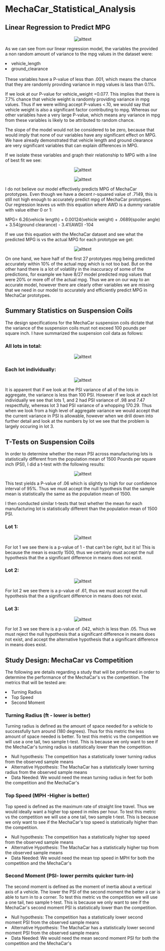 # MechaCar_Statistical_Analysis

## Linear Regression to Predict MPG

<p align="center"

![alttext](https://github.com/sd2wiebe/MechaCar_Statistical_Analysis/blob/main/Regression1.png)

</p>

As we can see from our linear regression model, the variables the provided a non random amount of variance to the mpg values in the dataset were:
<li> vehicle_length </li>
<li> ground_clearance </li>
<br>
These variables have a P-value of less than .001, which means the chance that they are randomly providing variance in mpg values is lass than 0.1%.

If we look at our P-value for vehicle_weight =0.077. This implies that there is 7.7% chance that vehicle weight is randomly providing variance in mpg values. Thus if we were willing accept P-values <.10, we would say that vehicle weight is also a significant factor contributing to mpg. Whereas our other variables have a very large P-value, which means any variance in mpg from these variables is likely to be attributed to random chance.

The slope of the model would not be considered to be zero, because that would imply that none of our variables have any significant effect on MPG. We have already demonstrated that vehicle length and ground clearance are very significant variables that can explain differences in MPG.

If we isolate these variables and graph their relationship to MPG with a line of best fit we see:

<p align="center"

![alttext](https://github.com/sd2wiebe/MechaCar_Statistical_Analysis/blob/main/MPGxGround_clearance.png)

</p>

<p align="center"

![alttext](https://github.com/sd2wiebe/MechaCar_Statistical_Analysis/blob/main/MPGxVehicle_length.png)

</p>

I do not believe our model effectively predicts MPG of MechaCar prototypes. Even though we have a decent r-squared value of .7149, this is still not high enough to accurately predict mpg of MechaCar prototypes. Our regression leaves us with this equation where AWD is a dummy variable with value either 0 or 1:

MPG= 6.26(vehicle length) + 0.00124(vehicle weight) + .0689(spoiler angle) + 3.54(ground clearance) - 3.41(AWD) -104

If we use this equation with the MechaCar dataset and see what the predicted MPG is vs the actual MPG for each prototype we get:

<p align="center"

![alttext](https://github.com/sd2wiebe/MechaCar_Statistical_Analysis/blob/main/mpg_prediction1.png)

</p>
On one hand, we have half of the first 27 prototypes mpg being predicted accurately within 10% of the actual mpg which is not too bad. But on the other hand there is a lot of volatility in the inaccuracy of some of the predictions, for example we have 8/27 model predicted mpg values that were 20% or more off of the actual mpg.
Thus we are on our way to an accurate model, however there are clearly other variables we are missing that we need in  our model to accurately and efficiently predict MPG in MechaCar prototypes.
 
## Summary Statistics on Suspension Coils

The design specifications for the MechaCar suspension coils dictate that the variance of the suspension coils must not exceed 100 pounds per square inch. I have summarized the suspension coil data as follows:
<br>
### All lots in total:
<p align="center"

![alttext](https://github.com/sd2wiebe/MechaCar_Statistical_Analysis/blob/main/Total_Summary.png)

</p>

### Each lot individually:
<p align="center"

![alttext](https://github.com/sd2wiebe/MechaCar_Statistical_Analysis/blob/main/Lot_Summary.png)

</p>

It is apparent that if we look at the PSI variance of all of the lots in aggregate, the variance is less than 100 PSI. However if we look at each lot individually we see that lots 1, and 2 had PSI variance of .98 and 7.47 respectfully, whereas lot 3 had PSI variance of a whopping 170.29. Thus when we look from a high level of aggregate variance we would accept that the current variance in PSI is allowable, however when we drill down into further detail and look at the numbers by lot we see that the problem is largely occuring in lot 3.

## T-Tests on Suspension Coils

In order to determine whether the mean PSI across manufacturing lots is statistically different from the population mean of 1500 Pounds per square inch (PSI), I did a t-test with the following results:
<p align="center"

![alttext](https://github.com/sd2wiebe/MechaCar_Statistical_Analysis/blob/main/t_test1.png)

</p>
 This test yields a P-value of .06 which is slightly to high for our confidence interval of 95%. Thus we must accept the null hypothesis that the sample mean is statistically the same as the population mean of 1500.
 
I then conducted similar t-tests that test whether the mean for each manufacturing lot is statistically different than the population mean of 1500 PSI.

### Lot 1:
<p align="center"

![alttext](https://github.com/sd2wiebe/MechaCar_Statistical_Analysis/blob/main/t_test_lot1.png)

</p>

For lot 1 we see there is a p-value of 1 - that can't be right, but it is! This is because the mean is exactly 1500, thus we certainly must accept the null hypothesis that the a significant difference in means does not exist.

### Lot 2:
<p align="center"

![alttext](https://github.com/sd2wiebe/MechaCar_Statistical_Analysis/blob/main/t_test_lot2.png)

</p>

For lot 2 we see there is a p-value of .61, thus we must accept the null hypothesis that the a significant difference in means does not exist.
### Lot 3:
<p align="center"

![alttext](https://github.com/sd2wiebe/MechaCar_Statistical_Analysis/blob/main/t_test_lot3.png)

</p>
For lot 3 we see there is a p-value of .042, which is less than .05. Thus we must reject the null hypothesis that a significant difference in means does not exist, and accept the alternative hypothesis that a significant difference in means does exist.

## Study Design: MechaCar vs Competition

The following are details regarding a study that will be preformed in order to determine the performance of the MechaCar's vs the competition. The metrics that will be tested are:
<li> Turning Radius </li>
<li>Top Speed</li>
<li>Second Moment</li>

### Turning Radius (ft - lower is better)
Turning radius is defined as the amount of space needed for a vehicle to successfully turn around (180 degrees). Thus for this metric the less amount of space needed is better. To test this metric vs the competition we will use a one tail, two sample t-test. This is because we only want to see if the MechaCar's turning radius is statistically lower than the competition.
<li>Null hypothesis: The competition has a statistically lower turning radius from the observed sample means</li>
<li>Alternative Hypothesis: The MachaCar has a statistically lower turning radius from the observed sample means </li>
<li>Data Needed: We would need the mean turning radius in feet for both the competition and the MechaCar's</li>

### Top Speed (MPH -Higher is better)

Top speed is defined as the maximum rate of straight line travel. Thus we would ideally want a higher top speed in miles per hour. To test this metric vs the competition we will use a one tail, two sample t-test. This is because we only want to see if the MechaCar's top speed is statistically higher than the competition.
<li>Null hypothesis: The competition has a statistically higher top speed from the observed sample means</li>
<li>Alternative Hypothesis: The MachaCar has a statistically higher top from the observed sample means </li>
<li>Data Needed: We would need the mean top speed in MPH for both the competition and the MechaCar's</li>

### Second Moment (PSI- lower permits quicker turn-in)
The second moment is defined as the moment of inertia about a vertical axis of a vehicle. The lower the PSI of the second moment the better a car is able to turn in to a corner. To test this metric vs the competition we will use a one tail, two sample t-test. This is because we only want to see if the MechaCar's second moment PSI is statistically lower than the competition.
<li>Null hypothesis: The competition has a statistically lower second moment PSI from the observed sample means</li>
<li>Alternative Hypothesis: The MachaCar has a statistically lower second moment PSI from the observed sample means </li>
<li>Data Needed: We would need the mean second moment PSI for both the competition and the MechaCar's</li>


